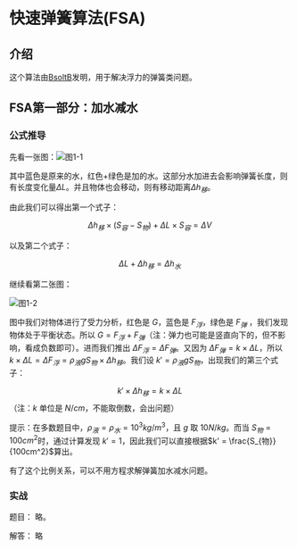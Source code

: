 
# 快速弹簧算法(FSA)
## 介绍
这个算法由[BsoltB](https://github.com/BsoltB)发明，用于解决浮力的弹簧类问题。
## FSA第一部分：加水减水
### 公式推导
先看一张图：![图1-1](https://vip.helloimg.com/i/2024/08/31/66d2b66d1a18e.png)

其中蓝色是原来的水，红色+绿色是加的水。这部分水加进去会影响弹簧长度，则有长度变化量$\Delta L$。并且物体也会移动，则有移动距离$\Delta h_{移}$。

由此我们可以得出第一个式子：

$$\Delta h_{移} \times (S_{容}-S_{物}) + \Delta L \times S_{容} = \Delta V$$

以及第二个式子：

$$\Delta L + \Delta h_{移} = \Delta h_{水}$$

继续看第二张图：

![图1-2](https://vip.helloimg.com/i/2024/08/31/66d2baee6fb17.png)

图中我们对物体进行了受力分析，红色是 $G$，蓝色是 $F_{浮}$，绿色是 $F_{弹}$ ，我们发现物体处于平衡状态。所以 $G = F_{浮} + F_{弹}$（注：弹力也可能是竖直向下的，但不影响，看成负数即可）。进而我们推出 $\Delta F_{浮} = \Delta F_{弹}$。又因为 $\Delta F_{弹} = k \times \Delta L$，所以 $k \times \Delta L = \Delta F_{浮} = \rho_{液}gS_{物} \times \Delta h_{移}$。我们设 $k' = \rho_{液}gS_{物}$，出现我们的第三个式子：

$$k' \times \Delta h_{移} = k \times \Delta L$$（注：$k$ 单位是 $N/cm$，不能取倒数，会出问题）

提示：在多数题目中，$\rho_{液} = \rho_{水} = 10^3 kg/m^3$，且 $g$ 取 $10 N/kg$。而当 $S_{物} = 100 cm^2$时，通过计算发现 $k' = 1$，因此我们可以直接根据$k' = \frac{S_{物}}{100cm^2}$算出。

有了这个比例关系，可以不用方程求解弹簧加水减水问题。

### 实战

题目：
略。

解答：
略





